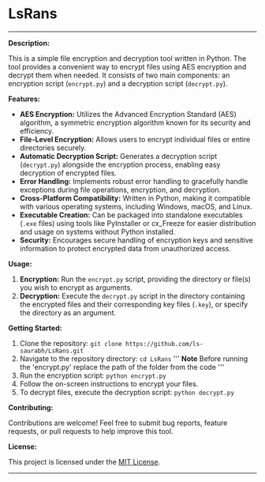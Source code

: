 # LsRans
---

**Description:**

This is a simple file encryption and decryption tool written in Python. The tool provides a convenient way to encrypt files using AES encryption and decrypt them when needed. It consists of two main components: an encryption script (`encrypt.py`) and a decryption script (`decrypt.py`).

**Features:**

- **AES Encryption:** Utilizes the Advanced Encryption Standard (AES) algorithm, a symmetric encryption algorithm known for its security and efficiency.
- **File-Level Encryption:** Allows users to encrypt individual files or entire directories securely.
- **Automatic Decryption Script:** Generates a decryption script (`decrypt.py`) alongside the encryption process, enabling easy decryption of encrypted files.
- **Error Handling:** Implements robust error handling to gracefully handle exceptions during file operations, encryption, and decryption.
- **Cross-Platform Compatibility:** Written in Python, making it compatible with various operating systems, including Windows, macOS, and Linux.
- **Executable Creation:** Can be packaged into standalone executables (`.exe` files) using tools like PyInstaller or cx_Freeze for easier distribution and usage on systems without Python installed.
- **Security:** Encourages secure handling of encryption keys and sensitive information to protect encrypted data from unauthorized access.

**Usage:**

1. **Encryption:** Run the `encrypt.py` script, providing the directory or file(s) you wish to encrypt as arguments.
2. **Decryption:** Execute the `decrypt.py` script in the directory containing the encrypted files and their corresponding key files (`.key`), or specify the directory as an argument.

**Getting Started:**

1. Clone the repository: `git clone https://github.com/ls-saurabh/LsRans.git`
2. Navigate to the repository directory: `cd LsRans`
'''
 **Note** 
Before running the 'encrypt.py' replace the path of the folder from the code 
'''
3. Run the encryption script: `python encrypt.py`
4. Follow the on-screen instructions to encrypt your files.
5. To decrypt files, execute the decryption script: `python decrypt.py`

**Contributing:**

Contributions are welcome! Feel free to submit bug reports, feature requests, or pull requests to help improve this tool.

**License:**

This project is licensed under the [MIT License](LICENSE).

---
